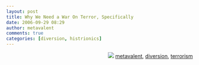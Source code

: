 ```yaml
---
layout: post
title: Why We Need a War On Terror, Specifically
date: 2006-09-29 08:29
author: metavalent
comments: true
categories: [diversion, histrionics]
---
```

<!--Lead Photo --><a href="http://metavalent.info/images/all.gonna.die.jpg"><imgloading="lazy" width="473" height="510" border="0" alt="we're all gonna die!" src="http://metavalent.info/images/all.gonna.die.jpg" /></a><!-- Commentary -->

<!-- Tags -->
<div align="right"><img border="0" src="http://metavalent.info/images/technorati.bug.10x10.jpg" /> <a rel="tag" href="http://technorati.com/tag/metavalent">metavalent</a>, <a rel="tag" href="http://technorati.com/tag/diversion">diversion</a>, <a rel="tag" href="http://technorati.com/tag/terrorism">terrorism</a></div>
<!-- //End Tags -->
